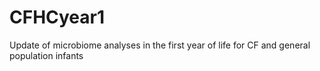 # CFHCyear1
Update of microbiome analyses in the first year of life for CF and general population infants
